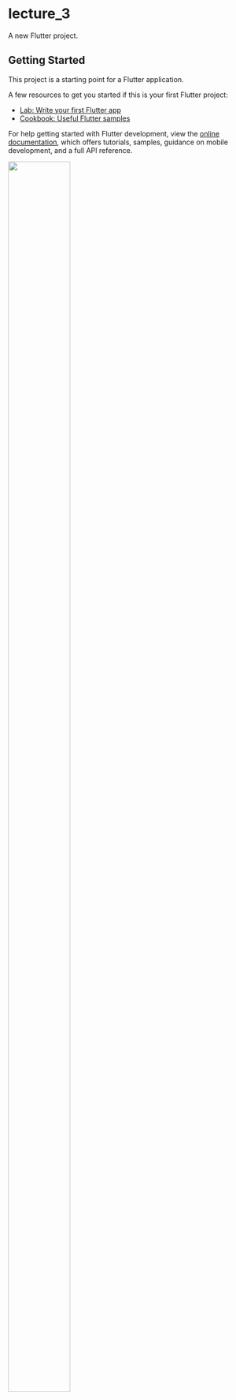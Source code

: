 # lecture_3

A new Flutter project.

## Getting Started

This project is a starting point for a Flutter application.

A few resources to get you started if this is your first Flutter project:

- [Lab: Write your first Flutter app](https://docs.flutter.dev/get-started/codelab)
- [Cookbook: Useful Flutter samples](https://docs.flutter.dev/cookbook)

For help getting started with Flutter development, view the
[online documentation](https://docs.flutter.dev/), which offers tutorials,
samples, guidance on mobile development, and a full API reference.

<p>

  <img src="https://user-images.githubusercontent.com/119835050/224890947-dedfdfcf-bf42-47a1-a90d-27853b0eba0c.png" width="50%" height="80%">

</p>

